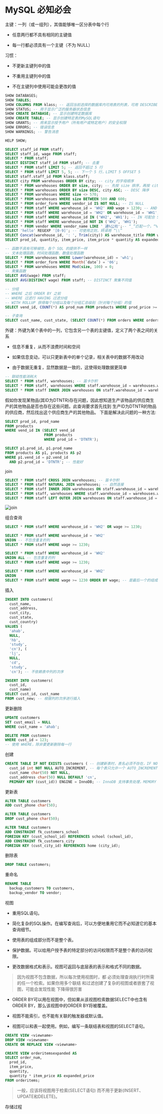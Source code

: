 # MySQL 必知必会

主键：一列（或一组列），其值能够唯一区分表中每个行

* 任意两行都不具有相同的主键值

* 每一行都必须具有一个主键（不为 NULL）

习惯：

* 不更新主键列中的值

* 不重用主键列中的值

* 不在主键列中使用可能会更改的值

```sql
SHOW DATABASES;
SHOW TABLES;
SHOW COLUMNS FROM klass; -- 返回当前选择的数据库内可用表的列表，可用 DESCRIBE klass; 代替
SHOW STATUS; -- 用于显示广泛的服务器状态信息
SHOW CREATE DATABASE; -- 显示创建特定数据库
SHOW CREATE TABLE; -- 显示创建特定表的MySQL语句
SHOW GRANTS; -- 用来显示授予用户（所有用户或特定用户）的安全权限
SHOW ERRORS; -- 错误信息
SHOW WARNINGS; -- 警告消息

HELP SHOW;
```

```sql
SELECT staff_id FROM staff;
SELECT staff_id, wage FROM staff;
SELECT * FROM staff;
SELECT DISTINCT staff_id FROM staff; -- 去重
SELECT * FROM staff LIMIT 5; -- 返回不超过 5 行
SELECT * FROM staff LIMIT 5, 5; -- 下一个 5 行，LIMIT 5 OFFSET 5
SELECT staff.staff_id FROM klass.staff;
SELECT city FROM warehouses ORDER BY city; -- city 的字母顺序
SELECT * FROM warehouses ORDER BY size, city; -- 先按 size 排序，再按 city 排序
SELECT * FROM warehouses ORDER BY size DESC, city ASC; -- DESC 降序
SELECT * FROM warehosues WHERE size <> 570;
SELECT * FROM warehosues WHERE size BETWEEN 500 AND 600;
SELECT * FROM order_form WHERE vendor_id IS NOT NULL; -- IS NULL
SELECT * FROM staff WHERE warehouse_id = 'WH2' AND wage > 1230; -- AND 与 OR 中，AND 优先级更高，是用括号避免错误
SELECT * FROM staff WHERE warehouse_id = 'WH2' OR warehouse_id = 'WH1'; -- 与使用 IN 相同
SELECT * FROM staff WHERE warehouse_id IN ('WH2', 'WH1'); -- IN 可配合 SELECT 子句
SELECT * FROM staff WHERE warehouse_id NOT IN ('WH2', 'WH1');
SELECT * FROM vendor WHERE vendor_name LIKE '_通%公司';-- “_”匹配一个，“%”匹配零到多个，通配符有性能问题，必要时使用
SELECT 'hello' REGEXP '[0-9]'; -- 可使用正则，转译用 “\\”
SELECT Concat(warehouse_id, ': ', Trim(city)) AS warehouse_title FROM warehouses; -- 拼接字段，大多数 SQL 使用 + 或 ||，MySQL 使用 Concat，AS 用作别名
SELECT prod_id, quantity, item_price, item_price * quantity AS expanded_price FROM orderitems WHERE order_num = 20005; -- 算数计算字段

-- 函数不具有可移植性，各个 SQL 的提供不一样
-- 文本处理函数、时间处理函数、数值处理函数
SELECT * FROM warehouses WHERE Lower(warehouse_id) = 'wh1';
SELECT * FROM order_form WHERE Month(`date`) = '06';
SELECT * FROM warehouses WHERE Mod(size, 100) = 0;
-- 聚集函数
SELECT AVG(wage) FROM staff;
SELECT AVG(DISTINCT wage) FROM staff; -- DISTINCT 聚集不同值

-- 分组
-- WHERE 之后 ORDER BY 之前
-- WHERE 过滤行 HAVING 过滤分组
-- WITH ROLLUP 获得每个分组以及每个分组汇总级别（针对每个分组）的值
SELECT vend_id, COUNT(*) AS prod_num FROM products WHERE prod_price >= 10 GROUP BY vend_id HAVING COUNT(*) >= 2;

-- 子查询
SELECT cust_name, cust_state, (SELECT COUNT(*) FROM orders WHERE orders.cust_id = customers.cust_id) AS orders FROM customers ORDER BY cust_name;
```

外键：外键为某个表中的一列，它包含另一个表的主键值，定义了两个表之间的关系

* 信息不重复，从而不浪费时间和空间

* 如果信息变动，可以只更新表中的单个记录，相关表中的数据不用改动

* 由于数据无重复，显然数据是一致的，这使得处理数据更简单

```sql
-- 联结性能消耗大
SELECT * FROM staff, warehouses; -- 笛卡尔积
SELECT * FROM staff, warehouses WHERE staff.warehouse_id = warehouses.warehouse_id;
SELECT * FROM staff INNER JOIN warehouses ON staff.warehouse_id = warehouses.warehouse_id; -- ANSI SQL 首选，但性能不如上一条好（忽略引擎优化）
```

假如你发现某物品(其ID为DTNTR)存在问题，因此想知道生产该物品的供应商生产的其他物品是否也存在这些问题。此查询要求首先找到 生产ID为DTNTR的物品的供应商，然后找出这个供应商生产的其他物品。 下面是解决此问题的一种方法:

```sql
SELECT prod_id, prod_name
FROM products
WHERE vend_id IN (SELECT vend_id
                  FROM products
                  WHERE prod_id = 'DTNTR');

SELECT p1.prod_id, p1.prod_name
FROM products AS p1, products AS p2
WHERE p1.vend_id = p2.vend_id
  AND p2.prod_id = 'DTNTR'; -- 性能好
```

join

```sql
SELECT * FROM staff CROSS JOIN warehouses; -- 笛卡尔积
SELECT * FROM staff NATURAL JOIN warehouses; -- 自然连接
SELECT * FROM staff INNER JOIN warehouses ON staff.warehouse_id = warehouses.warehouse_id;
SELECT * FROM staff, warehouses WHERE staff.warehouse_id = warehouses.warehouse_id; -- 内连接
SELECT * FROM staff LEFT OUTER JOIN warehouses ON staff.warehouse_id = warehouses.warehouse_id; -- 左外连接
```

![join](./images/join.png)

组合查询

```sql
SELECT * FROM staff WHERE warehouse_id = 'WH2' OR wage >= 1230;

SELECT * FROM staff WHERE warehouse_id = 'WH2'
UNION -- 不包含重复的列
SELECT * FROM staff WHERE wage >= 1230;

SELECT * FROM staff WHERE warehouse_id = 'WH2'
UNION ALL -- 包含重复的列
SELECT * FROM staff WHERE wage >= 1230;

SELECT * FROM staff WHERE warehouse_id = 'WH2'
UNION
SELECT * FROM staff WHERE wage >= 1230 ORDER BY wage; -- 是最后一个的组成部分，反对所有的结果都有效
```

插入

```sql
INSERT INTO customers(
  cust_name,
  cust_address,
  cust_city,
  cust_state,
  cust_country)
VALUES (
  'ahab',
  NULL,
  'hb',
  'study',
  'cn'), (
  'lj',
  NULL,
  'cd',
  'study',
  'cn'); -- 不依赖表中列的次序

INSERT INTO customers(
  cust_id,
  cust_name)
SELECT cust_id, cust_name
FROM cust_new; -- 根据列的次序进行插入
```

更新删除

```sql
UPDATE customers
SET cust_email = NULL
WHERE cust_name = 'ahab';

DELETE FROM customers
WHERE cust_id = 123;
-- 使用 WHERE，除非要更新删除每一行
```

创建

```sql
CREATE TABLE IF NOT EXISTS customers ( -- 创建新表时，表名必须不存在，IF NOT EXISTS 只检测表名不检测模式
  cust_id int NOT NULL AUTO_INCREMENT, -- 每个表只允许一个 AUTO_INCREMENT 列，且必须被索引，使用 SELECT last_insert_id() 确定最后一个 AUTO_INCREMENT 值
  cust_name char(50) NOT NULL,
  cust_address char(50) NULL DEFAULT 'cn',
  PRIMARY KEY (cust_id)) ENGINE = InnoDB; -- InnoDB 支持事务处理，MEMORY 功能同 MyISAM 但数据存在内存，速度极快，适合创建临时表，MyISAM 性能极高，支持全文本搜索，但不支持事务处理
```

更新表

```sql
ALTER TABLE customers
ADD cust_phone char(50);

ALTER TABLE customers
DROP cust_phone char(50);

ALTER TABLE customers
ADD CONSTRAINT fk_customers_school
FOREIGN KEY (cust_school_id) REFERENCES school (school_id),
ADD CONSTRAINT fk_customers_city
FOREIGN KEY (cust_city_id) REFERENCES home (city_id);
```

删除表

```sql
DROP TABLE customers;
```

重命名

```sql
RENAME TABLE
  backup_customers TO customers,
  backup_vendor TO vendor;
```

视图

* 重用SQL语句。

* 简化复杂的SQL操作。在编写查询后，可以方便地重用它而不必知道它的基本查询细节。

* 使用表的组成部分而不是整个表。

* 保护数据。可以给用户授予表的特定部分的访问权限而不是整个表的访问权限。

* 更改数据格式和表示。视图可返回与底层表的表示和格式不同的数据。

> 因为视图不包含数据，所以每次使用视图时，都 必须处理查询执行时所需的任一个检索。如果你用多个联结 和过滤创建了复杂的视图或者嵌套了视图，可能会发现性能 下降得很厉害

* ORDER BY可以用在视图中，但如果从该视图检索数据SELECT中也含有ORDER BY，那么该视图中的ORDER BY将被覆盖。

* 视图不能索引，也不能有关联的触发器或默认值。

* 视图可以和表一起使用。例如，编写一条联结表和视图的SELECT语句。

```sql
CREATE VIEW <viewname>
DROP VIEW <viewname>
CREATE OR REPLACE VIEW <viewname>

CREATE VIEW orderitemsexpanded AS
SELECT order_num,
  prod_id,
  item_price,
  quantity,
  quantity * item_price AS expanded_price
FROM orderitems;
```

> 一般，应该将视图用于检索(SELECT语句) 而不用于更新(INSERT、UPDATE和DELETE)。

存储过程

